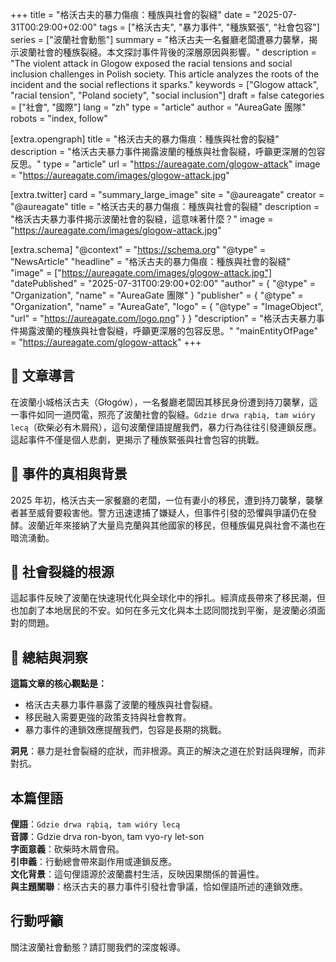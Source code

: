 +++
title = "格沃古夫的暴力傷痕：種族與社會的裂縫"
date = "2025-07-31T00:29:00+02:00"
tags = ["格沃古夫", "暴力事件", "種族緊張", "社會包容"]
series = ["波蘭社會動態"]
summary = "格沃古夫一名餐廳老闆遭暴力襲擊，揭示波蘭社會的種族裂縫。本文探討事件背後的深層原因與影響。"
description = "The violent attack in Glogow exposed the racial tensions and social inclusion challenges in Polish society. This article analyzes the roots of the incident and the social reflections it sparks."
keywords = ["Glogow attack", "racial tension", "Poland society", "social inclusion"]
draft = false
categories = ["社會", "國際"]
lang = "zh"
type = "article"
author = "AureaGate 團隊"
robots = "index, follow"

[extra.opengraph]
title = "格沃古夫的暴力傷痕：種族與社會的裂縫"
description = "格沃古夫暴力事件揭露波蘭的種族與社會裂縫，呼籲更深層的包容反思。"
type = "article"
url = "https://aureagate.com/glogow-attack"
image = "https://aureagate.com/images/glogow-attack.jpg"

[extra.twitter]
card = "summary_large_image"
site = "@aureagate"
creator = "@aureagate"
title = "格沃古夫的暴力傷痕：種族與社會的裂縫"
description = "格沃古夫暴力事件揭示波蘭社會的裂縫，這意味著什麼？"
image = "https://aureagate.com/images/glogow-attack.jpg"

[extra.schema]
"@context" = "https://schema.org"
"@type" = "NewsArticle"
"headline" = "格沃古夫的暴力傷痕：種族與社會的裂縫"
"image" = ["https://aureagate.com/images/glogow-attack.jpg"]
"datePublished" = "2025-07-31T00:29:00+02:00"
"author" = { "@type" = "Organization", "name" = "AureaGate 團隊" }
"publisher" = { "@type" = "Organization", "name" = "AureaGate", "logo" = { "@type" = "ImageObject", "url" = "https://aureagate.com/logo.png" } }
"description" = "格沃古夫暴力事件揭露波蘭的種族與社會裂縫，呼籲更深層的包容反思。"
"mainEntityOfPage" = "https://aureagate.com/glogow-attack"
+++

## 🧭 文章導言

在波蘭小城格沃古夫（Głogów），一名餐廳老闆因其移民身份遭到持刀襲擊，這一事件如同一道閃電，照亮了波蘭社會的裂縫。`Gdzie drwa rąbią, tam wióry lecą`（砍柴必有木屑飛），這句波蘭俚語提醒我們，暴力行為往往引發連鎖反應。這起事件不僅是個人悲劇，更揭示了種族緊張與社會包容的挑戰。

## 📌 事件的真相與背景

2025 年初，格沃古夫一家餐廳的老闆，一位有妻小的移民，遭到持刀襲擊，襲擊者甚至威脅要殺害他。警方迅速逮捕了嫌疑人，但事件引發的恐懼與爭議仍在發酵。波蘭近年來接納了大量烏克蘭與其他國家的移民，但種族偏見與社會不滿也在暗流湧動。

## 📌 社會裂縫的根源

這起事件反映了波蘭在快速現代化與全球化中的掙扎。經濟成長帶來了移民潮，但也加劇了本地居民的不安。如何在多元文化與本土認同間找到平衡，是波蘭必須面對的問題。

## 💬 總結與洞察

**這篇文章的核心觀點是：**

- 格沃古夫暴力事件暴露了波蘭的種族與社會裂縫。
- 移民融入需要更強的政策支持與社會教育。
- 暴力事件的連鎖效應提醒我們，包容是長期的挑戰。

**洞見**：暴力是社會裂縫的症狀，而非根源。真正的解決之道在於對話與理解，而非對抗。

## 本篇俚語

**俚語**：`Gdzie drwa rąbią, tam wióry lecą`  
**音譯**：Gdzie drva ron-byon, tam vyo-ry let-son  
**字面意義**：砍柴時木屑會飛。  
**引申義**：行動總會帶來副作用或連鎖反應。  
**文化背景**：這句俚語源於波蘭農村生活，反映因果關係的普遍性。  
**與主題關聯**：格沃古夫的暴力事件引發社會爭議，恰如俚語所述的連鎖效應。

## 行動呼籲

關注波蘭社會動態？請訂閱我們的深度報導。